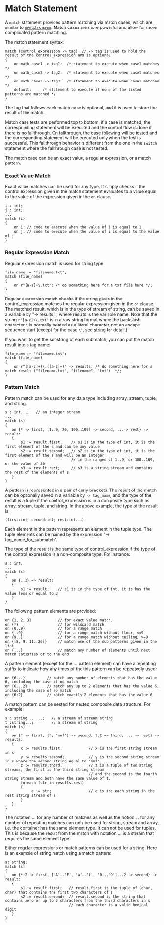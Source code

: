 # Match Statement

A `match` statement provides pattern matching via match cases, which are similar to [switch cases](StatementSwitch.md). Match cases are more powerful and allow for more complicated pattern matching. 

The match statement syntax:
```altscript
match (control_expression -> tag)  // -> tag is used to hold the result of the control_expression and is optional
{
    on math_case1 -> tag1:  /* statement to execute when case1 matches */
    on math_case2 -> tag2:  /* statement to execute when case1 matches */
    on math_case3 -> tag3:  /* statement to execute when case1 matches */
    default:     /* statement to execute if none of the listed patterns are matched */
}
```
The tag that follows each match case is optional, and it is used to store the result of the match. 

Match case tests are performed top to bottom, if a case is matched, the corresponding statement will be executed and the control flow is done if there is no fallthrough. On fallthrough, the case following will be tested and the corresponding statement will be executed only when the test is successful. This fallthrough behavior is different from the one in the `switch` statement where the fallthrough case is not tested.

The match case can be an exact value, a regular expression, or a match pattern.

### Exact Value Match

Exact value matches can be used for any type. It simply checks if the control expression given in the match statement evaluates to a value equal to the value of the expression given in the `on` clause.

```altro
i : int;
j : int;
...
match (i)
{
    on 1: // code to execute when the value of i is equal to 1
    on j: // code to execute when the value of i is equal to the value of j
}
```

### Regular Expression Match

Regular expression match is used for string type.

```altro
file_name := "filename.txt";
match (file_name)
{
    on r"[a-z]+\.txt": /* do something here for a txt file here */;
}
```
Regular expression match checks if the string given in the control_expression matches the regular expression given in the `on` clause. The matched result, which is in the type of stream of string, can be saved in a variable by "-> results' ', where results is the variable name. Note that the string `r"[a-z]+\.txt"` is in a raw string format where the backslash character `\` is normally treated as a literal character, not an escape sequence start (except for the case `\"`, see [string](String.md) for detail.)

If you want to get the substring of each submatch, you can put the match result into a tag name:
```altro
file_name := "filename.txt";
match (file_name)
{
    on r"([a-z]+)\.([a-z]+)" -> results: /* do something here for a match result ("filename.txt", "filename", "txt")  */;
}
```

### Pattern Match

Pattern match can be used for any data type including array, stream, tuple, and string.

```altro
s : int...;   // an integer stream
...
match (s)
{
   on {* -> first, [1..9, 20, 100..109] -> second, ...-> rest} -> result:
   {
       s1 := result.first;    // s1 is in the type of int, it is the first element of the s and can be any value
       s2 := result.second;   // s2 is in the type of int, it is the first element of the s and will be an integer
                              // in the ranged of 1..9, or 100..109, or the value of 20
       s3 := result.rest;     // s3 is a string stream and contains the rest of the elements of s
   }
}
```
A pattern is represented in a pair of curly brackets. The result of the match can be optionally saved in a variable by `-> tag_name`, and the type of the result is a tuple if the control_expression is in a composite type such as array, stream, tuple, and string. In the above example, the type of the result is
```altro
(first:int; second:int; rest:int...)
```
Each element in the pattern represents an element in the tuple type. The tuple elements can be named by the expression "-> tag_name_for_submatch".

The type of the result is the same type of control_expression if the type of the control_expression is a non-composite type. For instance:
 
```altro
s : int;
...
match (s)
{
   on {..3} => result:
   {
       s1 := result;    // s1 is in the type of int, it is has the value less or equal to 3
   }
}
```
The following pattern elements are provided:
```altro
on {1, 2, 3}            // for exact value match.
on {*}                  // for wildcard match
on {0..9}               // for a range match
on {..9}                // for a range match without floor, <=9
on {9..}                // for a range match without ceiling, >=9
on {[8, 9, 11..20]}     // match one of the sub patterns given in the list
on {...}                // match any number of elements until next match satisfies or to the end
```
A pattern element (except for the ... pattern element) can have a repeating suffix to indicate how any times of the this pattern can be repeatedly used:
```altro
on {6...}          // match any number of elements that has the value 6, including the case of no match
on {6...2}         // match any up to 2 elements that has the value 6, including the case of no match
on {6:2}           // match exactly 2 elements that has the value 6
``` 
A match pattern can be nested for nested composite data structure. For example:
```altro 
s : string... ...;   // a stream of stream string
t :string...;        // a stream of string
match (s)
{
   on {* -> first, {*, "mnf"} -> second, t:2 => third, ... -> rest} -> results:
   {
       x := results.first;            // x is the first string stream in s
       y := results.second;           // y is the second string stream in s where the second string equal to "mnf"
       z := results.third;            // z is a tuple of two string streams, the first is the third string stream
                                      // and the second is the fourth string stream and both have the same value of t.
       foreach (str in results.rest)
       {
            e := str;                 // e is the each string in the rest string stream of s
       }
   }
}
```  
The notation ... for any number of matches as well as the notion ... for any number of repeating matches can only be used for string, stream and array, i.e. the container has the same element type. It can not be used for tuples. This is because the result from the match with notation ... is a stream that requires the same element type.
 
Either regular expressions or match patterns can be used for a string. Here is an example of string match using a match pattern:

```altro
s: string;
match (s)
{
   on {*:2 -> first, ['A'..'F', 'a'..'f', '0'..'9']...2 -> second} -> result:
   {
       s1 := result.first;   // result.first is the tuple of (char, char) that contains the first two characters of s
       s2 := result.second;  // result.second is the string that contains zero or up to 2 characters from the third characters in s
                             // each character is a valid hexical digit
   }
}
``` 

